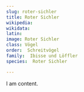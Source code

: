 ```yaml
---
slug: roter-sichler
title: Roter Sichler
wikipedia: 
wikidata: 
latin:
image: Roter Sichler
class: Vögel
order:  Schreitvögel
family:  Ibisse und Löffler
species:  Roter Sichler

---
```


I am content.
